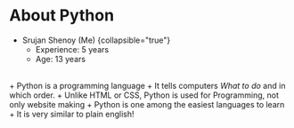 #  About Python
+ Srujan Shenoy (Me) {collapsible="true"}
  + Experience: 5 years
  + Age: 13 years
<br/>
+ Python is a programming language
+ It tells computers <i>What to do </i> and in which order.
+ Unlike HTML or CSS, Python is used for Programming, not only website making
+ Python is one among the easiest languages to learn
+ It is very similar to plain english!
